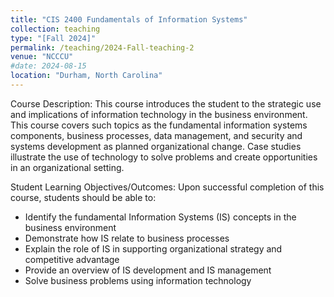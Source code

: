 ```yaml
---
title: "CIS 2400 Fundamentals of Information Systems"
collection: teaching
type: "[Fall 2024]"
permalink: /teaching/2024-Fall-teaching-2
venue: "NCCCU"
#date: 2024-08-15
location: "Durham, North Carolina"
---
```

Course Description: 
This course introduces the student to the strategic use and implications of information technology in the business environment. This course covers such topics as the fundamental information systems components, business processes, data management, and security and systems development as planned organizational change. Case studies illustrate the use of technology to solve problems and create opportunities in an organizational setting.

Student Learning Objectives/Outcomes:
Upon successful completion of this course, students should be able to:

- Identify the fundamental Information Systems (IS) concepts in the business environment
- Demonstrate how IS relate to business processes
- Explain the role of IS in supporting organizational strategy and competitive advantage
- Provide an overview of IS development and IS management
- Solve business problems using information technology



